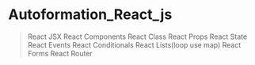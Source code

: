 # Autoformation_React_js

> React JSX
> React Components
> React Class
> React Props
> React State
> React Events
> React Conditionals
> React Lists(loop use map)
> React Forms
> React Router
